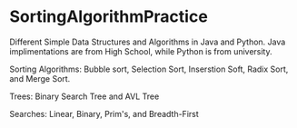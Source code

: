 # SortingAlgorithmPractice
Different Simple Data Structures and Algorithms in Java and Python.
Java implimentations are from High School, while Python is from university.

Sorting Algorithms: Bubble sort, Selection Sort, Inserstion Soft, Radix Sort, and Merge Sort.

Trees: Binary Search Tree and AVL Tree

Searches: Linear, Binary, Prim's, and Breadth-First

